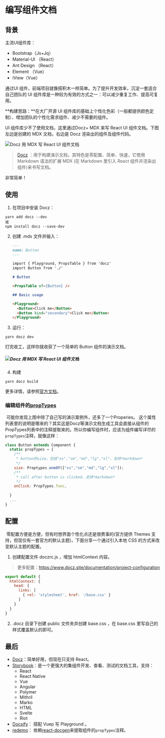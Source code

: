 # 编写组件文档

## 背景

主流UI组件库：

+ Bootstrap（Js+Jq）
+ Material-UI （React）
+ Ant Design （React）
+ Element （Vue）
+  iView（Vue）

通过UI 组件，前端项目就像搭积木一样简单。为了提升开发效率，沉淀一套适合自己团队的 UI 组件库是一种较为有效的方式之一：可以减少重复工作、提高可复用。

**构建思路：**在大厂开源 UI 组件库的基础上个性化色彩（一般都提供颜色定制）、增加团队的个性化需求组件、减少不需要的组件。

UI 组件库少不了使用文档，这里通过Docz+ MDX 来写 React UI 组件文档。下图左边是创建的 MDX 文档，右边是 Docz 渲染出的组件及组件代码。

![Docz 用 MDX 写 React UI 组件文档](https://img1.3s78.com/codercto/60393acda07dcbebfe5bfa952daa49fb)

> [Docz](https://github.com/pedronauck/docz) ：用于构建演示文档，其特色是零配置、简单、快速，它使用 Markdown 语法的扩展 MDX (在 Markdown 里引入 React 组件并渲染出组件)来书写文档。



非常简单！



## 使用

1. 在项目中安装 Docz：

  ```
  yarn add docz --dev 
  或
  npm install docz --save-dev
  ```

2. 创建 .mdx 文件并输入：

   ```md
   ---
   name: Button
   ---
   
   import { Playground, PropsTable } from 'docz'
   import Button from './'
   
   # Button
   
   <PropsTable of={Button} />
   
   ## Basic usage
   
   <Playground>
     <Button>Click me</Button>
     <Button kind="secondary">Click me</Button>
   </Playground>
   ```

3. 运行：

  

  ```
  yarn docz dev
  ```

  打完收工，这样你就收获了一个简单的 Button 组件的演示文档。

  ##### ![Docz 用 MDX 写 React UI 组件文档](https://img1.3s78.com/codercto/dc1fc692925ae138fc7b067dc157d3ce)

4. 构建

  ```
  yarn docz build
  ```

  更多详情，请参照[官方文档](https://www.docz.site/)。



### 编辑组件的[propTypes](https://www.npmjs.com/package/prop-types)

​	可能你发现上图中除了自己写的演示案例外，还多了一个Properies。 这个属性列表里的说明是哪来的？其实这是Docz等演示文档生成工具会直接从组件的PropTypes列表中的注释提取来的。所以你编写组件时，应该为组件编写详尽的`propTypes`注释，就像这样：

```jsx
class Button extends Component {
  static propTypes = {
  	/**
     * button的size，包括"xs","sm","md","lg","xl"，支持*markdown*
     */
    size: Proptypes.oneOf(["xs","sm","md","lg","xl"]);
    /**
     * call after button is clicked，支持*markdown*
     */
    onClick: PropTypes.func,
    
  }
  ...
}
```





## 配置

​	零配置方便是方便，但有时想界面个性化点还是很费事的(官方提供 Themes 支持，但现仅有一套官方的默认主题)，下面分享一个通过引入本地 CSS 的方式来改变默认主题的配置。

1. 创建配置文件 doczrc.js ，增加 htmlContext 内容。

> 更多配置：https://www.docz.site/documentation/project-configuration

```js
export default {
  htmlContext: {
    head: {
      links: [
        { rel: 'stylesheet', href: '/base.css' }
      ]
    }
  }
}
```

2. .docz 目录下创建 public 文件夹并创建 base.css ，在 base.css 里写自己的样式覆盖默认的即可。



## 最后

+ [Docz](https://github.com/pedronauck/docz)：简单好用，但现在只支持 React。
+ [Storybook](https://github.com/storybooks/storybook)：是一个更强大的集组件开发、查看、测试的文档工具，支持：
  - React
  - React Native
  - Vue
  - Angular
  - Polymer
  - Mithril
  - Marko
  - HTML
  - Svelte
  - Riot
+ [Docsify](https://github.com/docsifyjs/docsify)： 搭配 Vuep 写 Playground 。
+ [redemo](https://github.com/imweb/redemo)： 依赖[react-docgen](https://github.com/reactjs/react-docgen)来提取组件的`propTypes`注释。
